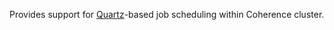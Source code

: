 Provides support for [Quartz](http://quartz-scheduler.org/)-based job scheduling within Coherence cluster.
